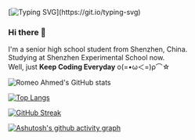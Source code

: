 [![Typing SVG](https://readme-typing-svg.demolab.com?font=JetBrains+Mono&pause=1000&width=435&lines=Keep+Coding+Everyday.)](https://git.io/typing-svg)
### Hi there 👋
I'm a senior high school student from Shenzhen, China.  
Studying at Shenzhen Experimental School now.  
Well, just **Keep Coding Everyday** ο(=•ω＜=)ρ⌒☆  

![Romeo Ahmed's GitHub stats](https://github-readme-stats.vercel.app/api?username=romeoahmed&show_icons=true)

[![Top Langs](https://github-readme-stats.vercel.app/api/top-langs/?username=romeoahmed)](https://github.com/romeoahmed/github-readme-stats)

[![GitHub Streak](https://streak-stats.demolab.com?user=romeoahmed)](https://git.io/streak-stats)

[![Ashutosh's github activity graph](https://github-readme-activity-graph.vercel.app/graph?username=romeoahmed&theme=gihub)](https://github.com/ashutosh00710/github-readme-activity-graph)

<!--
**romeoahmed/romeoahmed** is a ✨ _special_ ✨ repository because its `README.md` (this file) appears on your GitHub profile.

Here are some ideas to get you started:

- 🔭 I’m currently working on ...
- 🌱 I’m currently learning ...
- 👯 I’m looking to collaborate on ...
- 🤔 I’m looking for help with ...
- 💬 Ask me about ...
- 📫 How to reach me: ...
- 😄 Pronouns: ...
- ⚡ Fun fact: ...
-->
